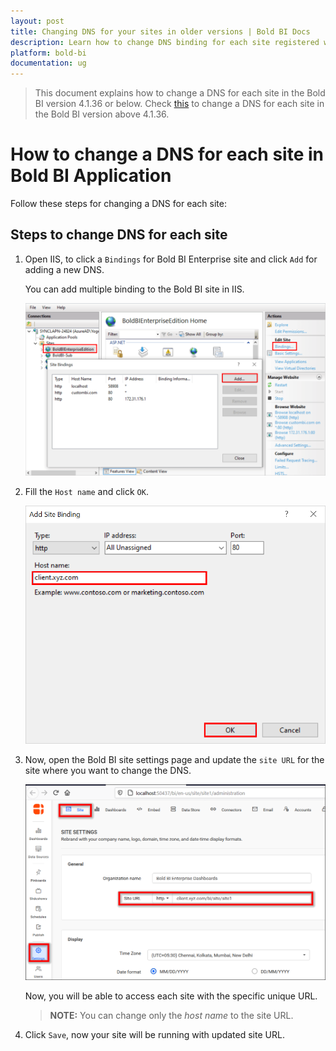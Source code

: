 ```yaml
---
layout: post
title: Changing DNS for your sites in older versions | Bold BI Docs
description: Learn how to change DNS binding for each site registered with Bold BI application 4.1.36 or below that are used for embedded scenarios.
platform: bold-bi
documentation: ug
---
```


> This document explains how to change a DNS for each site in the Bold BI version 4.1.36 or below. Check [this](/embedded-bi/faq/how-to-change-dns-for-each-tenant-site/) to change a DNS for each site in the Bold BI version above 4.1.36.

# How to change a DNS for each site in Bold BI Application

Follow these steps for changing a DNS for each site:

## Steps to change DNS for each site

1. Open IIS, to click a `Bindings` for Bold BI Enterprise site and click `Add` for adding a new DNS.

   You can add multiple binding to the Bold BI site in IIS.

   ![New Binding](/static/assets/embedded/faq/images/new-binding.png)

2. Fill the `Host name` and click `OK`.

    ![Save Binding](/static/assets/embedded/faq/images/save-binding.png)

3. Now, open the Bold BI site settings page and update the `site URL` for the site where you want to change the DNS.

    ![Update Site URL](/static/assets/embedded/faq/images/update-site-url.png)

    Now, you will be able to access each site with the specific unique URL.

    > **NOTE:** You can change only the *host name* to the site URL.

4. Click `Save`, now your site will be running with updated site URL.